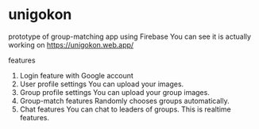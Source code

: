 # unigokon
prototype of group-matching app using Firebase
You can see it is actually working on https://unigokon.web.app/

features
1. Login feature with Google account
2. User profile settings
    You can upload your images.
3. Group profile settings
    You can upload your group images.
4. Group-match features
   Randomly chooses groups automatically.
5. Chat features
   You can chat to leaders of groups.
   This is realtime features.
   
